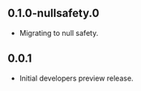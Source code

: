 ## 0.1.0-nullsafety.0

* Migrating to null safety.

## 0.0.1

* Initial developers preview release.
